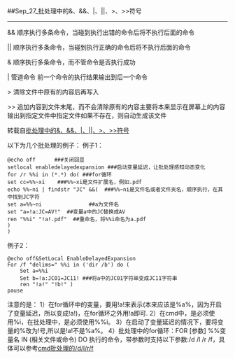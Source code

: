 ##Sep_27_批处理中的&、&&、|、||、>、>>符号

----

&& 顺序执行多条命令，当碰到执行出错的命令后将不执行后面的命令

|| 顺序执行多条命令，当碰到执行正确的命令后将不执行后面的命令

&  顺序执行多条命令，而不管命令是否执行成功

|  管道命令 前一个命令的执行结果输出到后一个命令

\> 清除文件中原有的内容后再写入

\>> 追加内容到文件末尾，而不会清除原有的内容主要将本来显示在屏幕上的内容输出到指定文件中指定文件如果不存在，则自动生成该文件

转载自[批处理中的&、&&、|、||、>、>>符号](https://blog.csdn.net/thanklife/article/details/78849882)


以下为几个批处理的例子：
例子1：
```
@echo off      ###关闭回显
setlocal enabledelayedexpansion ###启动变量延迟，让批处理感知动态变化
for /r %%i in (*.*) do( ###for循环
set cc=%%~xi    ###%%~xi是文件扩展名，例如.pdf
echo %%~ni | findstr "JC" &&(  ###%%~ni是文件名或者文件夹名，顺序执行，在其中找到JC字符
set a=%%~ni               ##a为文件名
set "a=!a:JC=AV!"  ##变量a中的JC替换成AV
ren "%%i" "!a!.pdf"  ##重命名，将%%i命名为a.pdf
)
)
```
例子2：
```
@echo off&SetLocal EnableDelayedExpansion
For /f "delims=" %%i in ('dir /b') do (
	Set a=%%i
	Set b=!a:JC01=JC11! ###将a中的JC01字符串变成JC11字符串
	ren "!a!" "!b!" )
pause
```

注意的是：
  1）在for循环中的变量，要用!a!来表示(本来应该是%a%，因为开启了变量延迟，所以变成!a!)，在for循环之外用!a即可.
  2）在cmd中，是必须使用%i，在批处理中，是必须使用%%i。
  3）在启动了变量延迟的情况下，要将变量的%改为!号,所以是!a!不是%a%。
  4）批处理中的for循环：FOR [参数] %%变量名 IN (相关文件或命令)   DO 执行的命令，带参数时支持以下参数:/d /l /r /f，具体可以参考[cmd批处理的/d/l/r/f](https://blog.csdn.net/Jum_Summer/article/details/81449311)